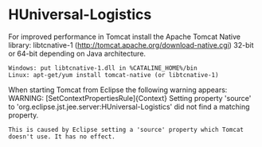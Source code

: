 HUniversal-Logistics
====================

For improved performance in Tomcat install the Apache Tomcat Native library:
	libtcnative-1 (http://tomcat.apache.org/download-native.cgi)
    32-bit or 64-bit depending on Java architecture.
    
	Windows: put libtcnative-1.dll in %CATALINE_HOME%/bin
	Linux: apt-get/yum install tomcat-native (or libtcnative-1)
	
	
When starting Tomcat from Eclipse the following warning appears:
	WARNING: [SetContextPropertiesRule]{Context} Setting property 'source'
	to 'org.eclipse.jst.jee.server:HUniversal-Logistics' did not find a
	matching property.
	
	This is caused by Eclipse setting a 'source' property which Tomcat
	doesn't use. It has no effect.
	